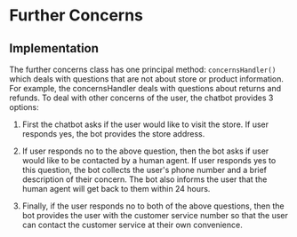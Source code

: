 # Further Concerns

## Implementation

The further concerns class has one principal method: `concernsHandler()` which deals with questions that are not about store or product information. For example, the concernsHandler deals with questions about returns and refunds.
To deal with other concerns of the user, the chatbot provides 3 options:

1. First the chatbot asks if the user would like to visit the store. If user responds yes, the bot provides the store address.

2. If user responds no to the above question, then the bot asks if user would like to be contacted by a human agent. If user responds yes to this question, the bot collects the user's phone number and a brief description of their concern. The bot also informs the user that the human agent will get back to them within 24 hours.

3. Finally, if the user responds no to both of the above questions, then the bot provides the user with the customer service number so that the user can contact the customer service at their own convenience.
